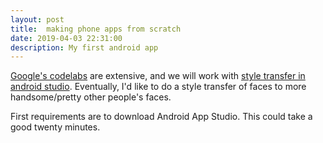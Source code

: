```yaml
---
layout: post
title:  making phone apps from scratch
date: 2019-04-03 22:31:00
description: My first android app
---
```


[Google's codelabs](https://codelabs.developers.google.com/) are extensive, and we will work with [style transfer in android studio](https://codelabs.developers.google.com/codelabs/tensorflow-style-transfer-android/index.html). Eventually, I'd like to do a style transfer of faces to more handsome/pretty other people's faces.

First requirements are to download Android App Studio. This could take a good twenty minutes.
